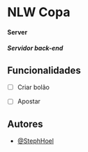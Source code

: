 # NLW Copa

#### Server
##### Servidor back-end


## Funcionalidades

- [ ]  Criar bolão
- [ ]  Apostar


## Autores

- [@StephHoel](https://www.github.com/StephHoel)

